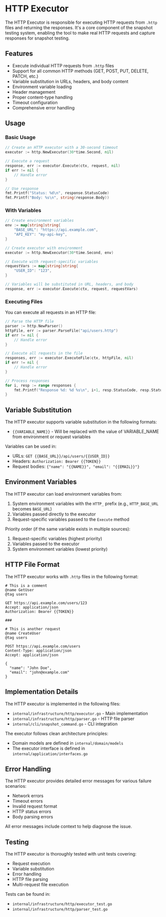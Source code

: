 # HTTP Executor

The HTTP Executor is responsible for executing HTTP requests from `.http` files and returning the responses. It's a core component of the snapshot testing system, enabling the tool to make real HTTP requests and capture responses for snapshot testing.

## Features

- Execute individual HTTP requests from `.http` files
- Support for all common HTTP methods (GET, POST, PUT, DELETE, PATCH, etc.)
- Variable substitution in URLs, headers, and body content
- Environment variable loading
- Header management
- Proper content-type handling
- Timeout configuration
- Comprehensive error handling

## Usage

### Basic Usage

```go
// Create an HTTP executor with a 30-second timeout
executor := http.NewExecutor(30*time.Second, nil)

// Execute a request
response, err := executor.Execute(ctx, request, nil)
if err != nil {
    // Handle error
}

// Use response
fmt.Printf("Status: %d\n", response.StatusCode)
fmt.Printf("Body: %s\n", string(response.Body))
```

### With Variables

```go
// Create environment variables
env := map[string]string{
    "BASE_URL": "https://api.example.com",
    "API_KEY": "my-api-key",
}

// Create executor with environment
executor := http.NewExecutor(30*time.Second, env)

// Execute with request-specific variables
requestVars := map[string]string{
    "USER_ID": "123",
}

// Variables will be substituted in URL, headers, and body
response, err := executor.Execute(ctx, request, requestVars)
```

### Executing Files

You can execute all requests in an HTTP file:

```go
// Parse the HTTP file
parser := http.NewParser()
httpFile, err := parser.ParseFile("api/users.http")
if err != nil {
    // Handle error
}

// Execute all requests in the file
responses, err := executor.ExecuteFile(ctx, httpFile, nil)
if err != nil {
    // Handle error
}

// Process responses
for i, resp := range responses {
    fmt.Printf("Response %d: %d %s\n", i+1, resp.StatusCode, resp.Status)
}
```

## Variable Substitution

The HTTP executor supports variable substitution in the following formats:

- `{{VARIABLE_NAME}}` - Will be replaced with the value of VARIABLE_NAME from environment or request variables

Variables can be used in:

- URLs: `GET {{BASE_URL}}/api/users/{{USER_ID}}`
- Headers: `Authorization: Bearer {{TOKEN}}`
- Request bodies: `{"name": "{{NAME}}", "email": "{{EMAIL}}"}`

## Environment Variables

The HTTP executor can load environment variables from:

1. System environment variables with the `HTTP_` prefix (e.g., `HTTP_BASE_URL` becomes `BASE_URL`)
2. Variables passed directly to the executor
3. Request-specific variables passed to the `Execute` method

Priority order (if the same variable exists in multiple sources):
1. Request-specific variables (highest priority)
2. Variables passed to the executor
3. System environment variables (lowest priority)

## HTTP File Format

The HTTP executor works with `.http` files in the following format:

```http
# This is a comment
@name GetUser
@tag users

GET https://api.example.com/users/123
Accept: application/json
Authorization: Bearer {{TOKEN}}

###

# This is another request
@name CreateUser
@tag users

POST https://api.example.com/users
Content-Type: application/json
Accept: application/json

{
  "name": "John Doe",
  "email": "john@example.com"
}
```

## Implementation Details

The HTTP executor is implemented in the following files:

- `internal/infrastructure/http/executor.go` - Main implementation
- `internal/infrastructure/http/parser.go` - HTTP file parser
- `internal/cli/snapshot_command.go` - CLI integration

The executor follows clean architecture principles:

- Domain models are defined in `internal/domain/models`
- The executor interface is defined in `internal/application/interfaces.go`

## Error Handling

The HTTP executor provides detailed error messages for various failure scenarios:

- Network errors
- Timeout errors
- Invalid request format
- HTTP status errors
- Body parsing errors

All error messages include context to help diagnose the issue.

## Testing

The HTTP executor is thoroughly tested with unit tests covering:

- Request execution
- Variable substitution
- Error handling
- HTTP file parsing
- Multi-request file execution

Tests can be found in:
- `internal/infrastructure/http/executor_test.go`
- `internal/infrastructure/http/parser_test.go`

